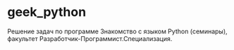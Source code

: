 # geek_python
Решение задач по программе Знакомство с языком Python (семинары), факультет Разработчик-Программист.Специализация. 
